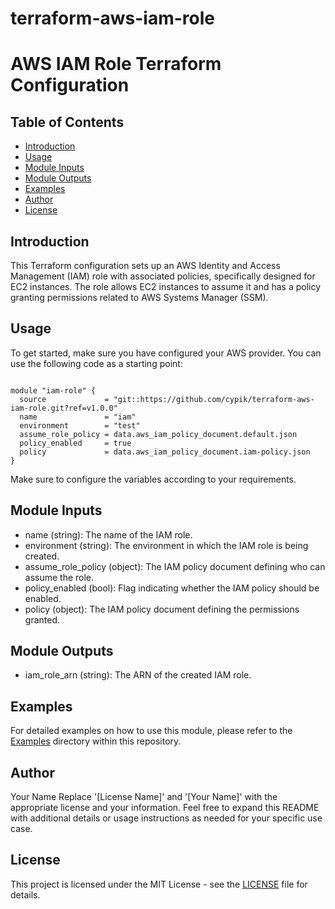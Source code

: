 # terraform-aws-iam-role
# AWS IAM Role Terraform Configuration

## Table of Contents

- [Introduction](#introduction)
- [Usage](#usage)
- [Module Inputs](#module-inputs)
- [Module Outputs](#module-outputs)
- [Examples](#examples)
- [Author](#author)
- [License](#license)

## Introduction

This Terraform configuration sets up an AWS Identity and Access Management (IAM) role with associated policies, specifically designed for EC2 instances. The role allows EC2 instances to assume it and has a policy granting permissions related to AWS Systems Manager (SSM).

## Usage

To get started, make sure you have configured your AWS provider. You can use the following code as a starting point:

```hcl

module "iam-role" {
  source             = "git::https://github.com/cypik/terraform-aws-iam-role.git?ref=v1.0.0"
  name               = "iam"
  environment        = "test"
  assume_role_policy = data.aws_iam_policy_document.default.json
  policy_enabled     = true
  policy             = data.aws_iam_policy_document.iam-policy.json
}
```
Make sure to configure the variables according to your requirements.

## Module Inputs
- name (string): The name of the IAM role.
- environment (string): The environment in which the IAM role is being created.
- assume_role_policy (object): The IAM policy document defining who can assume the role.
- policy_enabled (bool): Flag indicating whether the IAM policy should be enabled.
- policy (object): The IAM policy document defining the permissions granted.

## Module Outputs
- iam_role_arn (string): The ARN of the created IAM role.

## Examples
For detailed examples on how to use this module, please refer to the [Examples](https://github.com/cypik/terraform-aws-iam-role/tree/master/example) directory within this repository.

## Author
Your Name Replace '[License Name]' and '[Your Name]' with the appropriate license and your information. Feel free to expand this README with additional details or usage instructions as needed for your specific use case.

## License
This project is licensed under the MIT License - see the [LICENSE](https://github.com/cypik/terraform-aws-iam-role/blob/master/LICENSE) file for details.
